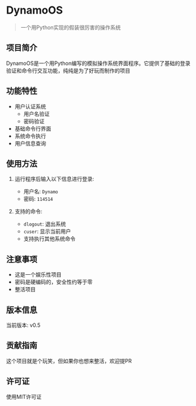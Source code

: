 # DynamoOS

> 一个用Python实现的假装很厉害的操作系统

## 项目简介

DynamoOS是一个用Python编写的模拟操作系统界面程序。它提供了基础的登录验证和命令行交互功能，纯纯是为了好玩而制作的项目

## 功能特性

- 用户认证系统
  - 用户名验证
  - 密码验证
- 基础命令行界面
- 系统命令执行
- 用户信息查询

## 使用方法

1. 运行程序后输入以下信息进行登录:
   - 用户名: `Dynamo`
   - 密码: `114514`

2. 支持的命令:
   - `dlogout`: 退出系统
   - `cuser`: 显示当前用户
   - 支持执行其他系统命令

## 注意事项

- 这是一个娱乐性项目
- 密码是硬编码的，安全性约等于零
- 整活项目

## 版本信息

当前版本: v0.5

## 贡献指南

这个项目就是个玩笑，但如果你也想来整活，欢迎提PR

## 许可证

使用MIT许可证
